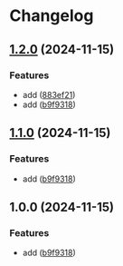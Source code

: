 # Changelog

## [1.2.0](https://github.com/ngx-content/ngx-content/compare/ngx-content-v1.1.0...ngx-content-v1.2.0) (2024-11-15)


### Features

* add ([883ef21](https://github.com/ngx-content/ngx-content/commit/883ef21638736390462865581b2aa81cde4acb4b))
* add ([b9f9318](https://github.com/ngx-content/ngx-content/commit/b9f93182ae3b4ff8b479bf2449f8dd5154fdf8e0))

## [1.1.0](https://github.com/ngx-content/ngx-content/compare/ngx-content-v1.0.0...ngx-content-v1.1.0) (2024-11-15)


### Features

* add ([b9f9318](https://github.com/ngx-content/ngx-content/commit/b9f93182ae3b4ff8b479bf2449f8dd5154fdf8e0))

## 1.0.0 (2024-11-15)


### Features

* add ([b9f9318](https://github.com/ngx-content/ngx-content/commit/b9f93182ae3b4ff8b479bf2449f8dd5154fdf8e0))

